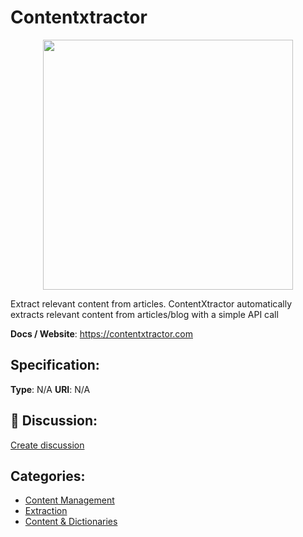 # Contentxtractor
<p align="center">
    <img width="400" src="https://raw.githubusercontent.com/apis-list/apis-list/apis/contentxtractor/logo_256x256.png" />
</p>

Extract relevant content from articles. ContentXtractor automatically extracts relevant content from articles/blog with a simple API call

**Docs / Website**: https://contentxtractor.com

## Specification:
**Type**:  N/A 
**URI**:  N/A 

## 💬 Discussion:
[Create discussion](link)

## Categories:
- [Content Management](https://github.com/apis-list/apis-list#content-management)
- [Extraction](https://github.com/apis-list/apis-list#extraction)
- [Content & Dictionaries](https://github.com/apis-list/apis-list#content-and-dictionaries)





